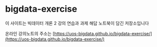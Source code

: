 # bigdata-exercise
이 사이트는 빅데이터 개론 2 강의  연습과 과제 해답 노트북이 담긴 저장소입니다

온라인 강의노트의 주소는 [https://uos-bigdata.github.io/bigdata-exercise/](https://uos-bigdata.github.io/bigdata-exercise/)
